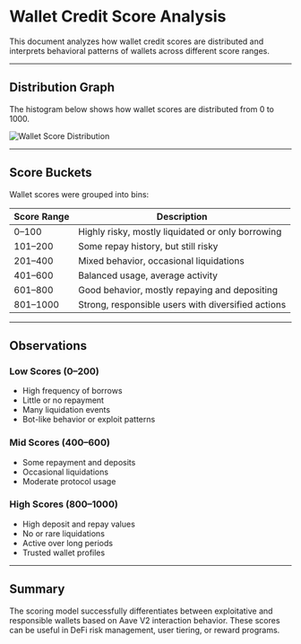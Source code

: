 
# Wallet Credit Score Analysis

This document analyzes how wallet credit scores are distributed and interprets behavioral patterns of wallets across different score ranges.

---

## Distribution Graph

The histogram below shows how wallet scores are distributed from 0 to 1000.

![Wallet Score Distribution](wallet_score_distribution.png)

---

## Score Buckets

Wallet scores were grouped into bins:

| Score Range | Description |
|-------------|-------------|
| 0–100       | Highly risky, mostly liquidated or only borrowing |
| 101–200     | Some repay history, but still risky |
| 201–400     | Mixed behavior, occasional liquidations |
| 401–600     | Balanced usage, average activity |
| 601–800     | Good behavior, mostly repaying and depositing |
| 801–1000    | Strong, responsible users with diversified actions |

---

## Observations

### Low Scores (0–200)
- High frequency of borrows
- Little or no repayment
- Many liquidation events
- Bot-like behavior or exploit patterns

### Mid Scores (400–600)
- Some repayment and deposits
- Occasional liquidations
- Moderate protocol usage

### High Scores (800–1000)
- High deposit and repay values
- No or rare liquidations
- Active over long periods
- Trusted wallet profiles

---

## Summary

The scoring model successfully differentiates between exploitative and responsible wallets based on Aave V2 interaction behavior. These scores can be useful in DeFi risk management, user tiering, or reward programs.